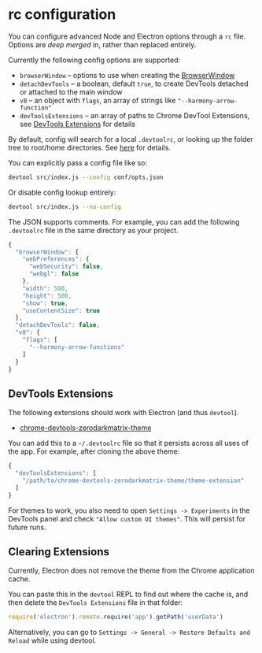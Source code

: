# rc configuration

You can configure advanced Node and Electron options through a `rc` file. Options are *deep merged* in, rather than replaced entirely.

Currently the following config options are supported:

- `browserWindow` – options to use when creating the [BrowserWindow](https://github.com/atom/electron/blob/master/docs/api/browser-window.md)
- `detachDevTools` – a boolean, default `true`, to create DevTools detached or attached to the main window
- `v8` – an object with `flags`, an array of strings like `"--harmony-arrow-function"`
- `devToolsExtensions` – an array of paths to Chrome DevTool Extensions, see [DevTools Extensions](devtools-extensions) for details

By default, config will search for a local `.devtoolrc`, or looking up the folder tree to root/home directories. See [here](https://github.com/dominictarr/rc#standards) for details.

You can explicitly pass a config file like so:

```sh
devtool src/index.js --config conf/opts.json
```

Or disable config lookup entirely:

```sh
devtool src/index.js --no-config
```

The JSON supports comments. For example, you can add the following `.devtoolrc` file in the same directory as your project.

```js
{
  "browserWindow": {
    "webPreferences": {
      "webSecurity": false,
      "webgl": false
    },
    "width": 500,
    "height": 500,
    "show": true,
    "useContentSize": true
  },
  "detachDevTools": false,
  "v8": {
    "flags": [
      "--harmony-arrow-functions"
    ]
  }
}
```

## DevTools Extensions

The following extensions should work with Electron (and thus `devtool`).

- [chrome-devtools-zerodarkmatrix-theme](https://github.com/mauricecruz/chrome-devtools-zerodarkmatrix-theme)

You can add this to a `~/.devtoolrc` file so that it persists across all uses of the app. For example, after cloning the above theme:

```js
{
  "devToolsExtensions": [
    "/path/to/chrome-devtools-zerodarkmatrix-theme/theme-extension"
  ]
}
```

For themes to work, you also need to open `Settings -> Experiments` in the DevTools panel and check `"Allow custom UI themes"`. This will persist for future runs.

## Clearing Extensions

Currently, Electron does not remove the theme from the Chrome application cache.

You can paste this in the `devtool` REPL to find out where the cache is, and then delete the `DevTools Extensions` file in that folder:

```js
require('electron').remote.require('app').getPath('userData')
```

Alternatively, you can go to `Settings -> General -> Restore Defaults and Reload` while using devtool.